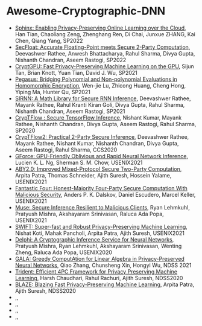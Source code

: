 # Awesome-Cryptographic-DNN

- [Sphinx: Enabling Privacy-Preserving Online Learning over the Cloud](https://ieeexplore.ieee.org/document/9833648), Han Tian, Chaoliang Zeng, Zhenghang Ren, Di Chai, Junxue ZHANG, Kai Chen, Qiang Yang, SP2022
- [SecFloat: Accurate Floating-Point meets Secure 2-Party Computation](https://eprint.iacr.org/2022/322), Deevashwer Rathee, Anwesh Bhattacharya, Rahul Sharma, Divya Gupta, Nishanth Chandran, Aseem Rastogi, SP2022
- [CryptGPU: Fast Privacy-Preserving Machine Learning on the GPU](https://eprint.iacr.org/2021/533), Sijun Tan, Brian Knott, Yuan Tian, David J. Wu, SP2021
- [Pegasus: Bridging Polynomial and Non-polynomial Evaluations in Homomorphic Encryption](https://eprint.iacr.org/2020/1606), Wen-jie Lu, Zhicong Huang, Cheng Hong, Yiping Ma, Hunter Qu, SP2021
- [SIRNN: A Math Library for Secure RNN Inference](https://eprint.iacr.org/2021/459), Deevashwer Rathee, Mayank Rathee, Rahul Kranti Kiran Goli, Divya Gupta, Rahul Sharma, Nishanth Chandran, Aseem Rastogi, SP2021
- [CrypTFlow : Secure TensorFlow Inference](https://eprint.iacr.org/2019/1049), Nishant Kumar, Mayank Rathee, Nishanth Chandran, Divya Gupta, Aseem Rastogi, Rahul Sharma, SP2020
- [CrypTFlow2: Practical 2-Party Secure Inference](https://eprint.iacr.org/2020/1002), Deevashwer Rathee, Mayank Rathee, Nishant Kumar, Nishanth Chandran, Divya Gupta, Aseem Rastogi, Rahul Sharma, CCS2020
- [GForce: GPU-Friendly Oblivious and Rapid Neural Network Inference](https://www.usenix.org/conference/usenixsecurity21/presentation/ng), Lucien K. L. Ng, Sherman S. M. Chow, USENIX2021
- [ABY2.0: Improved Mixed-Protocol Secure Two-Party Computation](https://www.usenix.org/conference/usenixsecurity21/presentation/patra), Arpita Patra, Thomas Schneider, Ajith Suresh, Hossein Yalame, USENIX2021
- [Fantastic Four: Honest-Majority Four-Party Secure Computation With Malicious Security](https://www.usenix.org/conference/usenixsecurity21/presentation/dalskov), Anders P. K. Dalskov, Daniel Escudero, Marcel Keller, USENIX2021
- [Muse: Secure Inference Resilient to Malicious Clients](https://www.usenix.org/conference/usenixsecurity21/presentation/lehmkuhl), Ryan Lehmkuhl, Pratyush Mishra, Akshayaram Srinivasan, Raluca Ada Popa, USENIX2021
- [SWIFT: Super-fast and Robust Privacy-Preserving Machine Learning](https://www.usenix.org/conference/usenixsecurity21/presentation/koti),	Nishat Koti, Mahak Pancholi, Arpita Patra, Ajith Suresh, USENIX2021
- [Delphi: A Cryptographic Inference Service for Neural Networks](https://www.usenix.org/conference/usenixsecurity20/presentation/mishra), Pratyush Mishra, Ryan Lehmkuhl, Akshayaram Srinivasan, Wenting Zheng, Raluca Ada Popa, USENIX2020
- [GALA: Greedy ComputAtion for Linear Algebra in Privacy-Preserved Neural Networks](https://www.ndss-symposium.org/ndss-paper/gala-greedy-computation-for-linear-algebra-in-privacy-preserved-neural-networks/), Qiao Zhang, Chunsheng Xin, Hongyi Wu, NDSS 2021
- [Trident: Efficient 4PC Framework for Privacy Preserving Machine Learning](https://www.ndss-symposium.org/ndss-paper/trident-efficient-4pc-framework-for-privacy-preserving-machine-learning/), 	Harsh Chaudhari, Rahul Rachuri, Ajith Suresh, NDSS2020
- [BLAZE: Blazing Fast Privacy-Preserving Machine Learning](https://www.ndss-symposium.org/ndss-paper/blaze-blazing-fast-privacy-preserving-machine-learning/), 	Arpita Patra, Ajith Suresh, NDSS2020
- [](),,
- [](),,
- [](),,
- [](),,
